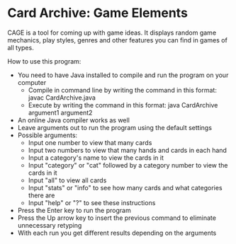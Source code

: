 # Card Archive: Game Elements
CAGE is a tool for coming up with game ideas. It displays random game mechanics, play styles, genres and other features you can find in games of all types.

How to use this program:
- You need to have Java installed to compile and run the program on your computer
  - Compile in command line by writing the command in this format: javac CardArchive.java
  - Execute by writing the command in this format: java CardArchive argument1 argument2
- An online Java compiler works as well
- Leave arguments out to run the program using the default settings
- Possible arguments:
  - Input one number to view that many cards
  - Input two numbers to view that many hands and cards in each hand
  - Input a category's name to view the cards in it
  - Input "category" or "cat" followed by a category number to view the cards in it
  - Input "all" to view all cards
  - Input "stats" or "info" to see how many cards and what categories there are
  - Input "help" or "?" to see these instructions
- Press the Enter key to run the program
- Press the Up arrow key to insert the previous command to eliminate unnecessary retyping
- With each run you get different results depending on the arguments
